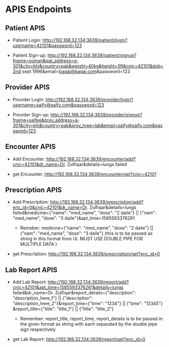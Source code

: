 # APIS Endpoints

## Patient APIS
- Patient Login: http://192.168.32.134:3639/patient/login?username=42101&password=123

- Patient Sign-up: http://192.168.32.134:3639/patient/signup?fname=soman&pat_address=a-301&city=khi&country=pak&weight=40kg&height=5ft&cnic=42101&dob=2nd sept 1996&email=baqai@baqai.com&password=123

## Provider APIS

- Provider Login: http://192.168.32.134:3639/provider/login?username=saify@saify.com&password=123

- Provider Sign-up: http://192.168.32.134:3639/provider/signup?fname=saifee&prov_address=a-301&city=khi&country=pak&prov_type=lab&email=saify@saify.com&password=123

## Encounter APIS

- Add Encounter: http://192.168.32.134:3639/encounter/add?cnic=42101&dr_name=Dr. Zulfiqar&details=lungs failed

- get Encounter: http://192.168.32.134:3639/encounter/get?cnic=42101

## Prescription APIS

- Add Prescription: http://192.168.32.134:3639/prescription/add?enc_id=0&cnic=42101&dr_name=Dr. Zulfiqar&details=lungs failed&medicine={"name": "med_name", "dose": "2 daile"} || {"nam": "med_name", "dose": "3 daile"}&apt_time=1585593376261
    * Remeber: medicine={"name": "med_name", "dose": "2 daile"} || {"nam": "med_name", "dose": "3 daile"} (this is to be passed as string in this format from UI. MUST USE DOUBLE PIPE FOR MULTIPLE DATA )

- get Prescription: http://192.168.32.134:3639/prescription/get?enc_id=0

## Lab Report APIS

- Add Lab Report: http://192.168.32.134:3639/report/add?cnic=42101&apt_time=1585593376261&details=lungs failed&dr_name=Dr. Zulfiqar&report_details={"description": "description_here_1"} || {"description": "description_here_2"}&report_time={"time": "1234"} || {"time": "12345"} &report_title={"title": "title_1"} || {"title": "title_2"}
    * Remember: report_title, report_time, report_details is to be passed in the given format as string with each separated by the double pipe sign respectively

- get Lab Report: http://192.168.32.134:3639/report/get?enc_id=0